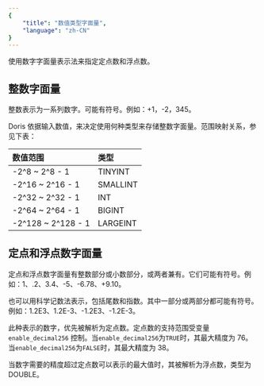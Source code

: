 ```yaml
---
{
    "title": "数值类型字面量",
    "language": "zh-CN"
}
---
```


<!-- 
Licensed to the Apache Software Foundation (ASF) under one
or more contributor license agreements.  See the NOTICE file
distributed with this work for additional information
regarding copyright ownership.  The ASF licenses this file
to you under the Apache License, Version 2.0 (the
"License"); you may not use this file except in compliance
with the License.  You may obtain a copy of the License at

  http://www.apache.org/licenses/LICENSE-2.0

Unless required by applicable law or agreed to in writing,
software distributed under the License is distributed on an
"AS IS" BASIS, WITHOUT WARRANTIES OR CONDITIONS OF ANY
KIND, either express or implied.  See the License for the
specific language governing permissions and limitations
under the License.
-->

使用数字字面量表示法来指定定点数和浮点数。

## 整数字面量

整数表示为一系列数字。可能有符号。例如：+1，-2，345。

Doris 依据输入数值，来决定使用何种类型来存储整数字面量。范围映射关系，参见下表：

| 数值范围           | 类型     |
| :----------------- | :------- |
| -2^8 ~ 2^8 - 1     | TINYINT  |
| -2^16 ~ 2^16 - 1   | SMALLINT |
| -2^32 ~ 2^32 - 1   | INT      |
| -2^64 ~ 2^64 - 1   | BIGINT   |
| -2^128 ~ 2^128 - 1 | LARGEINT |

## 定点和浮点数字面量

定点和浮点数字面量有整数部分或小数部分，或两者兼有。它们可能有符号。例如：1、.2、3.4、-5、-6.78、+9.10。

也可以用科学记数法表示，包括尾数和指数。其中一部分或两部分都可能有符号。例如：1.2E3、1.2E-3、-1.2E3、-1.2E-3。

此种表示的数字，优先被解析为定点数。定点数的支持范围受变量`enable_decimal256` 控制。当`enable_decimal256`为`TRUE`时，其最大精度为 76。当`enable_decimal256`为`FALSE`时，其最大精度为 38。

当数字需要的精度超过定点数可以表示的最大值时，其被解析为浮点数，类型为 DOUBLE。